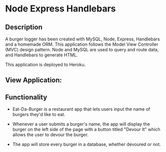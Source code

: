 # Node Express Handlebars

## Description

A burger logger has been created with MySQL, Node, Express, Handlebars and a homemade ORM. This application follows the Model View Controller (MVC) design pattern. Node and MySQL are used to query and route data, and Handlebars to generate HTML.

This application is deployed to Heroku.

## View Application:


## Functionality

* Eat-Da-Burger is a restaurant app that lets users input the name of burgers they'd like to eat.

* Whenever a user submits a burger's name, the app will display the burger on the left side of the page with a button titled "Devour It" which allows the user to devour the burger.

* The app will store every burger in a database, whether devoured or not.
